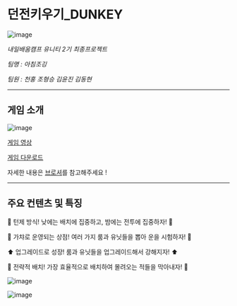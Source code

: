 # 던전키우기_DUNKEY

![image](https://github.com/goodehd/MutantRampart/assets/130233619/3997289d-f801-4e93-aa67-737f23b7020c)

*내일배움캠프 유니티 2기 최종프로젝트*

*팀명 : 아침조깅*

*팀원 : 천홍 조형승 김윤진 김동현*

---
## 게임 소개

![image](https://github.com/goodehd/MutantRampart/assets/130233619/2d351b8e-9996-4987-8133-d0b11030adfa)

[게임 영상](https://youtu.be/cvm_yuC5A3I)

[게임 다운로드](https://drive.google.com/file/d/1iq3IGET4Mp48CDw59QFc4EZsesp0xKyc/view)

자세한 내용은 [브로셔](https://teamsparta.notion.site/7b5500904c9642c28da454035ff54e8b)를 참고해주세요 !

---
## 주요 컨텐츠 및 특징

🔀 턴제 방식! 낮에는 배치에 집중하고, 밤에는 전투에 집중하자! 🔀

🎲 가챠로 운영되는 상점! 여러 가지 룸과 유닛들을 뽑아 운을 시험하자! 🎲

⬆️ 업그레이드로 성장! 룸과 유닛들을 업그레이드해서 강해지자! ⬆️

💭 전략적 배치! 가장 효율적으로 배치하여 몰려오는 적들을 막아내자! 💭

![image](https://github.com/goodehd/MutantRampart/assets/130233619/e4d4b53d-ff61-4186-b663-2b93d09175cb)

![image](https://github.com/goodehd/MutantRampart/assets/130233619/0f23e466-bbdc-4f9b-9d7b-0a754581684f)

